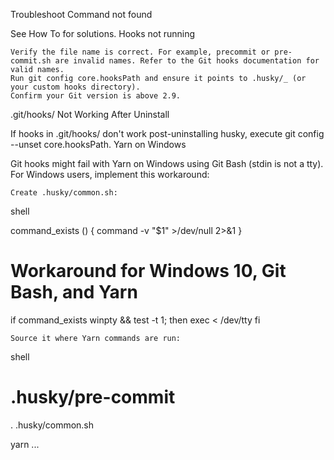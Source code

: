 Troubleshoot
Command not found

See How To for solutions.
Hooks not running

    Verify the file name is correct. For example, precommit or pre-commit.sh are invalid names. Refer to the Git hooks documentation for valid names.
    Run git config core.hooksPath and ensure it points to .husky/_ (or your custom hooks directory).
    Confirm your Git version is above 2.9.

.git/hooks/ Not Working After Uninstall

If hooks in .git/hooks/ don't work post-uninstalling husky, execute git config --unset core.hooksPath.
Yarn on Windows

Git hooks might fail with Yarn on Windows using Git Bash (stdin is not a tty). For Windows users, implement this workaround:

    Create .husky/common.sh:

shell

command_exists () {
  command -v "$1" >/dev/null 2>&1
}

# Workaround for Windows 10, Git Bash, and Yarn
if command_exists winpty && test -t 1; then
  exec < /dev/tty
fi

    Source it where Yarn commands are run:

shell

# .husky/pre-commit
. .husky/common.sh

yarn ...